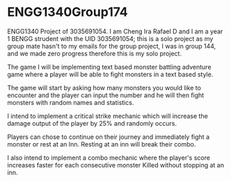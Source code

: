 # ENGG1340Group174

ENGG1340 Project of 3035691054. I am Cheng Ira Rafael D and I am a year 1 BENGG strudent with the UID 3035691054; this is a solo project as my group mate hasn't to my emails for the group project, I was in group 144, and we made zero progress therefore this is my solo project.

The game I will be implementing text based monster battling adventure game where a player will be able to fight monsters in a text based style.

The game will start by asking how many monsters you would like to encounter and the player can input the number and he will then fight monsters with random names and statistics.

I intend to implement a critical strike mechanic which will increase the damage output of the player by 25% and randomly occurs.

Players can chose to continue on their journey and immediately fight a monster or rest at an Inn. Resting at an inn will break their combo.

I also intend to implement a combo mechanic where the player's score increases faster for each consecutive monster Killed without stopping at an inn.
